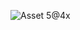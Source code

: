 ![Asset 5@4x](https://user-images.githubusercontent.com/70033490/177016472-518a0bb6-1c2f-495f-bf76-293835046b52.png)
